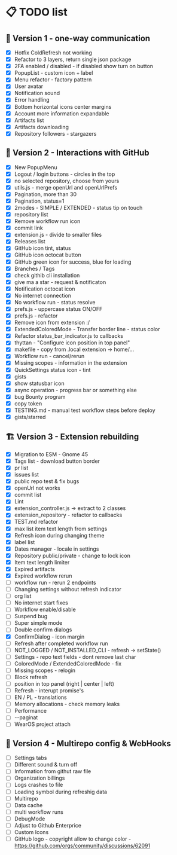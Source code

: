 # 📋 TODO list

## 🚀 Version 1 - one-way communication

- [x] Hotfix ColdRefresh not working
- [x] Refactor to 3 layers, return single json package
- [x] 2FA enabled / disabled - if disabled show turn on button
- [x] PopupList - custom icon + label
- [x] Menu refactor - factory pattern
- [x] User avatar
- [x] Notification sound
- [x] Error handling
- [x] Bottom horizontal icons center margins
- [x] Account more information expandable
- [x] Artifacts list
- [x] Artifacts downloading
- [x] Repository followers - stargazers

## 🌟 Version 2 - Interactions with GitHub
- [x] New PopupMenu
- [x] Logout / login buttons - circles in the top
- [x] no selected repository, choose from yours
- [x] utils.js - merge openUrl and openUrlPrefs
- [x] Pagination, more than 30
- [x] Pagination, status=1
- [x] 2modes - SIMPLE / EXTENDED - status tip on touch
- [x] repository list
- [x] Remove workflow run icon
- [x] commit link
- [x] extension.js - divide to smaller files
- [x] Releases list
- [x] GitHub icon tint, status
- [x] GitHub icon octocat button
- [x] GitHub green icon for success, blue for loading
- [x] Branches / Tags
- [x] check githib cli installation
- [x] give ma a star - request & notificaton
- [x] Notification octocat icon
- [x] No internet connection
- [x] No workflow run - status resolve
- [x] prefs.js - uppercase status ON/OFF
- [x] prefs.js - refactor
- [x] Remove icon from extension :/
- [x] ExtendedColoredMode - Transfer border line - status color
- [x] Refactor status_bar_indicator.js to callbacks
- [x] thyttan - "Configure icon position in top panel"
- [x] makefile - copy from .local extension -> home/...
- [x] Workflow run - cancel/rerun
- [x] Missing scopes - information in the extension
- [x] QuickSettings status icon - tint
- [x] gists
- [x] show statusbar icon
- [x] async operation - progress bar or something else
- [x] bug Bounty program
- [x] copy token
- [x] TESTING.md - manual test workflow steps before deploy
- [x] gists/starred

## 🏗️ Version 3 - Extension rebuilding
- [x] Migration to ESM - Gnome 45
- [x] Tags list - download button border
- [x] pr list
- [x] issues list
- [x] public repo test & fix bugs
- [x] openUrl not works
- [x] commit list
- [x] Lint
- [x] extension_controller.js -> extract to 2 classes
- [x] extension_repository - refactor to callbacks
- [x] TEST.md refactor
- [x] max list item text length from settings
- [x] Refresh icon during changing theme
- [x] label list
- [x] Dates manager - locale in settings
- [x] Repository public/private - change to lock icon
- [x] Item text length limiter
- [x] Expired artifacts
- [x] Expired workflow rerun
- [ ] workflow run - rerun 2 endpoints
- [ ] Changing settings without refresh indicator
- [ ] org list
- [ ] No internet start fixes
- [ ] Workflow enable/disable
- [ ] Suspend bug
- [ ] Super simple mode
- [ ] Double confirm dialogs
- [x] ConfirmDialog - icon margin
- [ ] Refresh after completed workflow run
- [ ] NOT_LOGGED / NOT_INSTALLED_CLI - refresh -> setState()
- [ ] Settings - repo text fields - dont remove last char
- [ ] ColoredMode / ExtendedColoredMode - fix
- [ ] Missing scopes - relogin
- [ ] Block refresh
- [ ] position in top panel (right | center | left)
- [ ] Refresh - interupt promise's
- [ ] EN / PL - translations
- [ ] Memory allocations - check memory leaks
- [ ] Performance
- [ ] --paginat
- [ ] WearOS project attach

## 🎯 Version 4 - Multirepo config & WebHooks
- [ ] Settings tabs
- [ ] Different sound & turn off
- [ ] Information from githut raw file
- [ ] Organization billings
- [ ] Logs crashes to file
- [ ] Loading symbol during refreshig data
- [ ] Multirepo
- [ ] Data cache
- [ ] multi workflow runs
- [ ] DebugMode
- [ ] Adjust to Github Enterprice
- [ ] Custom Icons
- [ ] GitHub logo - copyright allow to change color - https://github.com/orgs/community/discussions/62091
